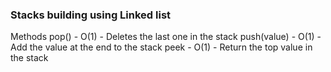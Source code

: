 ### Stacks building using Linked list

Methods
pop() - O(1) - Deletes the last one in the stack
push(value) - O(1) - Add the value at the end to the stack
peek - O(1) - Return the top value in the stack


